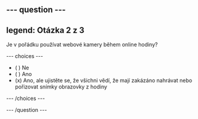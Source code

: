 --- question ---
---
legend: Otázka 2 z 3
---

Je v pořádku používat webové kamery během online hodiny?

--- choices ---

- ( ) Ne
- ( ) Ano
- (x) Ano, ale ujistěte se, že všichni vědí, že mají zakázáno nahrávat nebo pořizovat snímky obrazovky z hodiny

--- /choices ---

--- /question ---
